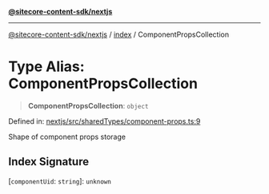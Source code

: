 [**@sitecore-content-sdk/nextjs**](../../README.md)

***

[@sitecore-content-sdk/nextjs](../../README.md) / [index](../README.md) / ComponentPropsCollection

# Type Alias: ComponentPropsCollection

> **ComponentPropsCollection**: `object`

Defined in: [nextjs/src/sharedTypes/component-props.ts:9](https://github.com/Sitecore/xmc-jss-dev/blob/720101351f0fb188079de6af083055c123c9442b/packages/nextjs/src/sharedTypes/component-props.ts#L9)

Shape of component props storage

## Index Signature

\[`componentUid`: `string`\]: `unknown`
